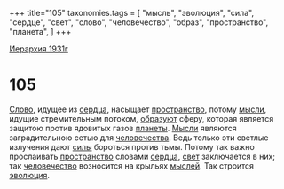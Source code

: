 +++
title="105"
taxonomies.tags = [
"мысль",
"эволюция",
"сила",
"сердце",
"свет",
"слово",
"человечество",
"образ",
"пространство",
"планета",
]
+++

[Иерархия 1931г](/agni/19312)

# 105

[Слово](/tags/слово), идущее из [сердца](/tags/сердце), насыщает [пространство](/tags/пространство), потому [мысли](/tags/мысль), идущие стремительным потоком, [образуют](/tags/образ) сферу, которая является защитою против ядовитых газов [планеты](/tags/планета). [Мысли](/tags/мысль) являются заградительною сетью для [человечества](/tags/[человечество](/tags/человечество)). Ведь только эти светлые излучения дают [силы](/tags/сила) бороться против тьмы. Потому так важно прослаивать [пространство](/tags/пространство) словами [сердца](/tags/сердце), [свет](/tags/свет) заключается в них; так [человечество](/tags/человечество) возносится на крыльях [мыслей](/tags/мысль). Так строится [эволюция](/tags/эволюция).   

